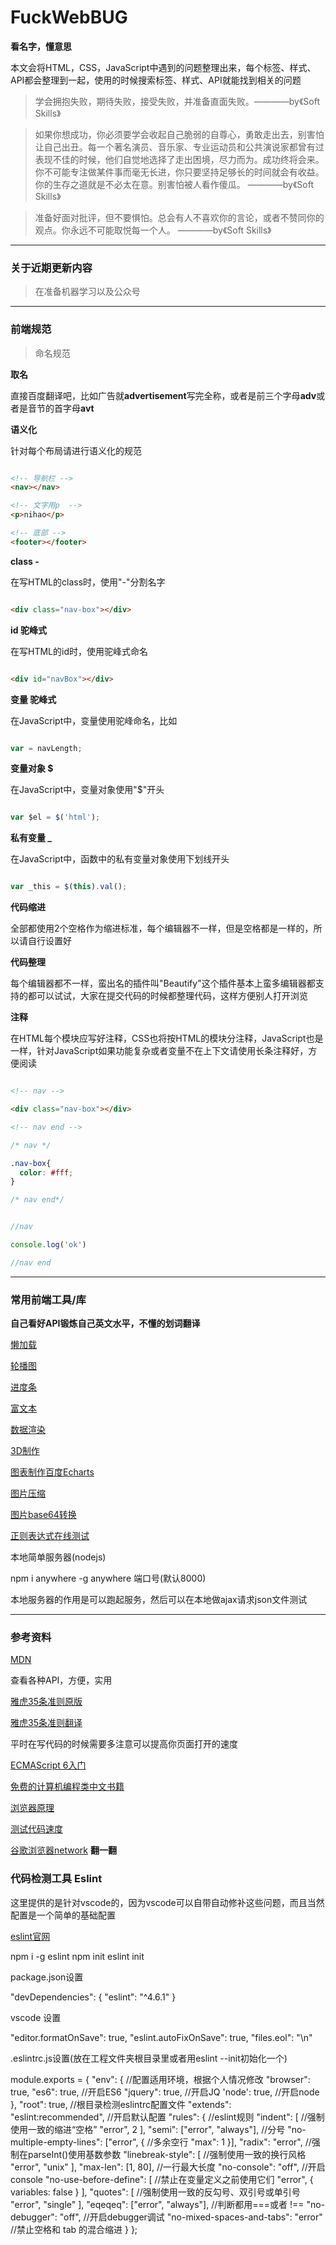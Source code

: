 # FuckWebBUG
**看名字，懂意思**

本文会将HTML，CSS，JavaScript中遇到的问题整理出来，每个标签、样式、API都会整理到一起，使用的时候搜索标签、样式、API就能找到相关的问题

> 学会拥抱失败，期待失败，接受失败，并准备直面失败。————by《Soft Skills》

> 如果你想成功，你必须要学会收起自己脆弱的自尊心，勇敢走出去，别害怕让自己出丑。每一个著名演员、音乐家、专业运动员和公共演说家都曾有过表现不佳的时候，他们自觉地选择了走出困境，尽力而为。成功终将会来。你不可能专注做某件事而毫无长进，你只要坚持足够长的时间就会有收益。你的生存之道就是不必太在意。别害怕被人看作傻瓜。 ————by《Soft Skills》

> 准备好面对批评，但不要惧怕。总会有人不喜欢你的言论，或者不赞同你的观点。你永远不可能取悦每一个人。 ————by《Soft Skills》

***

### 关于近期更新内容

> 在准备机器学习以及公众号

***

### 前端规范

> 命名规范

**取名**

直接百度翻译吧，比如广告就**advertisement**写完全称，或者是前三个字母**adv**或者是音节的首字母**avt**

**语义化**

针对每个布局请进行语义化的规范

```html

<!-- 导航栏 -->
<nav></nav>

<!-- 文字用p  -->
<p>nihao</p>

<!-- 底部 -->
<footer></footer>

```


**class -**

在写HTML的class时，使用"-"分割名字

```html

<div class="nav-box"></div>

```

**id 驼峰式**

在写HTML的id时，使用驼峰式命名

```html

<div id="navBox"></div>

```

**变量 驼峰式**

在JavaScript中，变量使用驼峰命名，比如

```JavaScript

var = navLength;

```

**变量对象 $**

在JavaScript中，变量对象使用"$"开头

```JavaScript

var $el = $('html');

```

**私有变量 _**

在JavaScript中，函数中的私有变量对象使用下划线开头

```JavaScript

var _this = $(this).val();

```

**代码缩进**

全部都使用2个空格作为缩进标准，每个编辑器不一样，但是空格都是一样的，所以请自行设置好

**代码整理**

每个编辑器都不一样，蛮出名的插件叫"Beautify"这个插件基本上蛮多编辑器都支持的都可以试试，大家在提交代码的时候都整理代码，这样方便别人打开浏览

**注释**

在HTML每个模块应写好注释，CSS也将按HTML的模块分注释，JavaScript也是一样，针对JavaScript如果功能复杂或者变量不在上下文请使用长条注释好，方便阅读

``` HTML

<!-- nav -->

<div class="nav-box"></div>

<!-- nav end -->

```

``` CSS
/* nav */

.nav-box{
  color: #fff;
}

/* nav end*/

```

``` JavaScript

//nav

console.log('ok')

//nav end

```

***

### 常用前端工具/库

**自己看好API锻炼自己英文水平，不懂的划词翻译**

[懒加载](https://github.com/tuupola/jquery_lazyload)

[轮播图](https://github.com/kenwheeler/slick)

[进度条](https://github.com/andreruffert/rangeslider.js)

[富文本](https://github.com/summernote/summernote)

[数据渲染](https://github.com/olado/doT)

[3D制作](https://github.com/mrdoob/three.js)

[图表制作百度Echarts](https://github.com/ecomfe/echarts)

[图片压缩](https://tinypng.com/)

[图片base64转换](https://c.runoob.com/front-end/59)

[正则表达式在线测试](http://tool.chinaz.com/regex/)

本地简单服务器(nodejs)

npm i anywhere -g
anywhere 端口号(默认8000)

本地服务器的作用是可以跑起服务，然后可以在本地做ajax请求json文件测试

***

### 参考资料

[MDN](https://developer.mozilla.org/zh-CN/docs/Web/JavaScript)

查看各种API，方便，实用

[雅虎35条准则原版](https://developer.yahoo.com/performance/rules.html)

[雅虎35条准则翻译](http://blog.csdn.net/magneto7/article/details/53140269)

平时在写代码的时候需要多注意可以提高你页面打开的速度

[ECMAScript 6入门](https://github.com/ruanyf/es6tutorial)

[免费的计算机编程类中文书籍](https://github.com/justjavac/free-programming-books-zh_CN)

[浏览器原理](http://kb.cnblogs.com/page/129756/)

[测试代码速度](http://jsben.ch/#/index)

[谷歌浏览器network](https://developers.google.com/web/tools/chrome-devtools/network-performance/resource-loading#view-network-timing-details-for-a-specific-resource)  **翻一翻**

### 代码检测工具 Eslint

这里提供的是针对vscode的，因为vscode可以自带自动修补这些问题，而且当然配置是一个简单的基础配置

[eslint官网](https://eslint.cn/)

npm i -g eslint 
npm init 
eslint init

package.json设置

"devDependencies": {
  "eslint": "^4.6.1"
}

vscode 设置

"editor.formatOnSave": true,
"eslint.autoFixOnSave": true,
"files.eol": "\n"

.eslintrc.js设置(放在工程文件夹根目录里或者用eslint --init初始化一个)

module.exports = {
  "env": { //配置适用环境，根据个人情况修改
    "browser": true,
    "es6": true, //开启ES6
    "jquery": true, //开启JQ
    'node': true, //开启node
  },
  "root": true, //根目录检测eslintrc配置文件
  "extends": "eslint:recommended", //开启默认配置
  "rules": { //eslint规则
    "indent": [ //强制使用一致的缩进“空格”
      "error",
      2
    ],
    "semi": ["error", "always"], //分号
    "no-multiple-empty-lines": ["error", { //多余空行
      "max": 1
    }],
    "radix": "error", //强制在parseInt()使用基数参数
    "linebreak-style": [ //强制使用一致的换行风格
      "error",
      "unix"
    ],
    "max-len": [1, 80], //一行最大长度
    "no-console": "off", //开启console
    "no-use-before-define": [ //禁止在变量定义之前使用它们
      "error", {
        variables: false
      }
    ],
    "quotes": [ //强制使用一致的反勾号、双引号或单引号
      "error",
      "single"
    ],
    "eqeqeq": ["error", "always"], //判断都用===或者 !==
    "no-debugger": "off", //开启debugger调试
    "no-mixed-spaces-and-tabs": "error" //禁止空格和 tab 的混合缩进
  }
};
